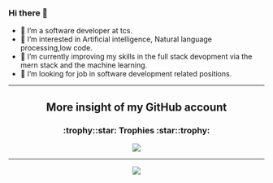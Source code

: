 ### Hi there 👋

- 👋 I’m a software developer at tcs.
- 👀 I’m interested in Artificial intelligence, Natural language processing,low code.
- 🌱 I’m currently improving my skills in the full stack devopment via the mern stack and the machine learning.
- 💞️ I’m looking for job in software development related positions.
---
<h2 align="center">More insight of my GitHub account</h2>
<h3 align="center">:trophy::star: Trophies :star::trophy:</h3>


<p align="center">
<a href="https://github.com/chirag127"><img src="https://github-profile-trophy.vercel.app/?username=chirag127" "></a>
</p>

---

<p align="center">
<a href="https://github.com/chirag127"><img src="https://github-readme-stats.vercel.app/api?username=chirag127&show_icons=true&count_private=true&include_all_commits=true"></a>
</p>
